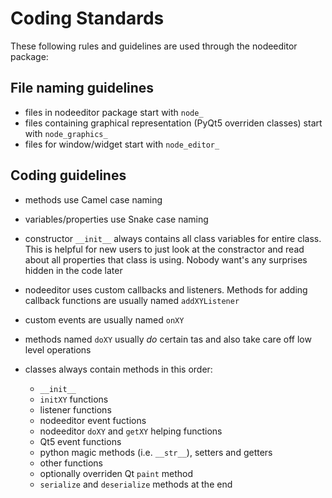 # Coding Standards

These following rules and guidelines are used through the nodeeditor package:

## File naming guidelines

* files in nodeeditor package start with ```node_```
* files containing graphical representation (PyQt5 overriden classes) start with ```node_graphics_```
* files for window/widget start with ```node_editor_```

## Coding guidelines

* methods use Camel case naming
* variables/properties use Snake case naming

* constructor ```__init__``` always contains all class variables for entire class. This is helpful for new users 
  to just look at the constractor and read about all properties that class is using. Nobody want's any 
  surprises hidden in the code later
* nodeeditor uses custom callbacks and listeners. Methods for adding callback functions
  are usually named ```addXYListener```
* custom events are usually named ```onXY```
* methods named ```doXY``` usually *do* certain tas and also take care off low level operations
* classes always contain methods in this order:
    * ```__init__```
    * ```initXY``` functions
    * listener functions
    * nodeeditor event fuctions
    * nodeeditor ```doXY``` and ```getXY``` helping functions 
    * Qt5 event functions
    * python magic methods (i.e. ```__str__```), setters and getters 
    * other functions
    * optionally overriden Qt ```paint``` method
    * ```serialize``` and ```deserialize``` methods at the end    